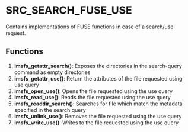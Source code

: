 # SRC_SEARCH_FUSE_USE

Contains implementations of FUSE functions in case of a search/use request.

## Functions
1. **imsfs_getattr_search()**: Exposes the directories in the search-query command as empty directories
2. **imsfs_getattr_use()**: Return the attributes of the file requested using use query
3. **imsfs_open_use()**: Opens the file requested using  the use query
4. **imsfs_read_use()**: Reads the file requested using the use query
5. **imsfs_readdir_search()**: Searches for file which match the metadata specified in the search query
6. **imsfs_unlink_use()**: Removes the file requested using the use query
7. **imsfs_write_use()**: Writes to the file requested using the use query
